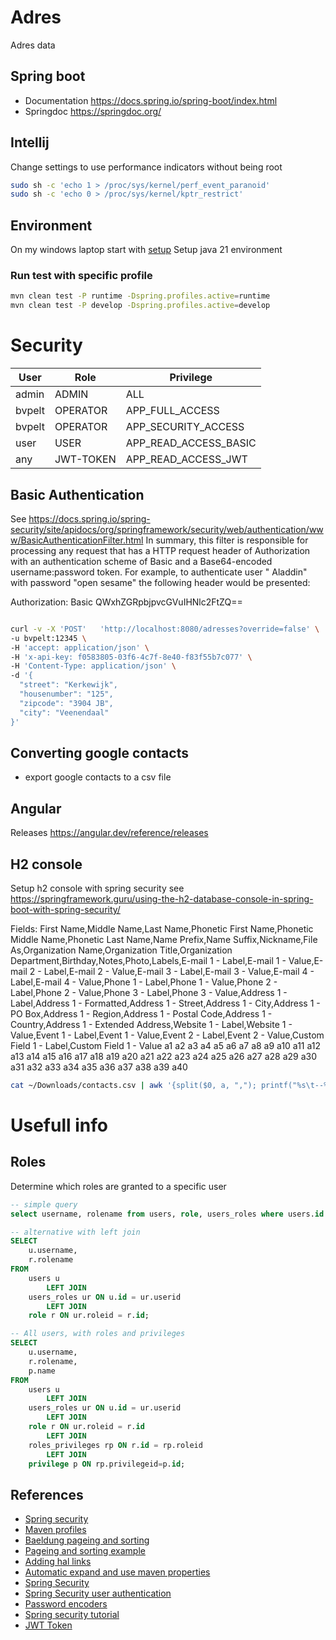 # Adres

Adres data

## Spring boot
- Documentation https://docs.spring.io/spring-boot/index.html
- Springdoc https://springdoc.org/

## Intellij
Change settings to use performance indicators without being root
```bash
sudo sh -c 'echo 1 > /proc/sys/kernel/perf_event_paranoid'
sudo sh -c 'echo 0 > /proc/sys/kernel/kptr_restrict'
```
## Environment

On my windows laptop start with [setup](setup.cmd)
Setup java 21 environment

### Run test with specific profile

```bash
mvn clean test -P runtime -Dspring.profiles.active=runtime
mvn clean test -P develop -Dspring.profiles.active=develop
```
# Security

| User    | Role      | Privilege             |
|---------|-----------|-----------------------|
| admin   | ADMIN     | ALL                   |
| bvpelt  | OPERATOR  | APP_FULL_ACCESS       |
| bvpelt  | OPERATOR  | APP_SECURITY_ACCESS   |
| user    | USER      | APP_READ_ACCESS_BASIC |
| any     | JWT-TOKEN | APP_READ_ACCESS_JWT   |


## Basic Authentication

See https://docs.spring.io/spring-security/site/apidocs/org/springframework/security/web/authentication/www/BasicAuthenticationFilter.html
In summary, this filter is responsible for processing any request that has a HTTP request header of Authorization with
an authentication scheme of Basic and a Base64-encoded username:password token. For example, to authenticate user "
Aladdin" with password "open sesame" the following header would be presented:

Authorization: Basic QWxhZGRpbjpvcGVuIHNlc2FtZQ==

```bash

curl -v -X 'POST'   'http://localhost:8080/adresses?override=false' \
-u bvpelt:12345 \
-H 'accept: application/json' \
-H 'x-api-key: f0583805-03f6-4c7f-8e40-f83f55b7c077' \
-H 'Content-Type: application/json' \
-d '{
  "street": "Kerkewijk",
  "housenumber": "125",
  "zipcode": "3904 JB",
  "city": "Veenendaal"
}'
```
## Converting google contacts
- export google contacts to a csv file


## Angular
Releases https://angular.dev/reference/releases 

## H2 console
Setup h2 console with spring security see https://springframework.guru/using-the-h2-database-console-in-spring-boot-with-spring-security/


Fields:
First Name,Middle Name,Last Name,Phonetic First Name,Phonetic Middle Name,Phonetic Last Name,Name Prefix,Name Suffix,Nickname,File As,Organization Name,Organization Title,Organization Department,Birthday,Notes,Photo,Labels,E-mail 1 - Label,E-mail 1 - Value,E-mail 2 - Label,E-mail 2 - Value,E-mail 3 - Label,E-mail 3 - Value,E-mail 4 - Label,E-mail 4 - Value,Phone 1 - Label,Phone 1 - Value,Phone 2 - Label,Phone 2 - Value,Phone 3 - Label,Phone 3 - Value,Address 1 - Label,Address 1 - Formatted,Address 1 - Street,Address 1 - City,Address 1 - PO Box,Address 1 - Region,Address 1 - Postal Code,Address 1 - Country,Address 1 - Extended Address,Website 1 - Label,Website 1 - Value,Event 1 - Label,Event 1 - Value,Event 2 - Label,Event 2 - Value,Custom Field 1 - Label,Custom Field 1 - Value
a1         a2          a3        a4                  a5                   a6                 a7          a8           a9      a10     a11               a12                a13                     a14      a15   a16   a17    a18              a19              a20              a21              a22              a23              a24              a25              a26             a27             a28             a29             a30             a31             a32               a33                   a34                a35              a36                a37                a38                     a39                 a40


```bash
cat ~/Downloads/contacts.csv | awk '{split($0, a, ","); printf("%s\t--%s\t--%s\t--%s\t--%s\t--%s\t--%s\t--%s\t--%s\t--%s====\n", a[1], a[3], a[33], a[34], a[35], a[36], a[37], a[38], a[39], a[40])}'
```

# 
# Usefull info

## Roles
Determine which roles are granted to a specific user
```sql
-- simple query
select username, rolename from users, role, users_roles where users.id = users_roles.userid and users_roles.roleid = role.id;

-- alternative with left join
SELECT
    u.username,
    r.rolename
FROM
    users u
        LEFT JOIN
    users_roles ur ON u.id = ur.userid
        LEFT JOIN
    role r ON ur.roleid = r.id;

-- All users, with roles and privileges
SELECT
    u.username,
    r.rolename,
    p.name
FROM
    users u
        LEFT JOIN
    users_roles ur ON u.id = ur.userid
        LEFT JOIN
    role r ON ur.roleid = r.id
        LEFT JOIN
    roles_privileges rp ON r.id = rp.roleid
        LEFT JOIN
    privilege p ON rp.privilegeid=p.id;

```
## References

- [Spring security](https://www.baeldung.com/security-spring)
- [Maven profiles](https://www.baeldung.com/maven-profiles)
- [Baeldung pageing and sorting](https://www.baeldung.com/spring-data-jpa-pagination-sorting)
- [Pageing and sorting example](https://howtodoinjava.com/spring-data/pagination-sorting-example/)
- [Adding hal links](https://tech.asimio.net/2020/04/16/Adding-HAL-pagination-links-to-RESTful-applications-using-Spring-HATEOAS.html)
- [Automatic expand and use maven properties](https://docs.spring.io/spring-boot/docs/2.1.17.RELEASE/reference/html/howto-properties-and-configuration.html)
- [Spring Security](https://docs.spring.io/spring-security/reference/servlet/authorization/authorize-http-requests.html)
- [Spring Security user authentication](https://docs.spring.io/spring-security/reference/servlet/authentication/passwords/dao-authentication-provider.html)
- [Password encoders](https://www.baeldung.com/spring-security-5-default-password-encoder)
- [Spring security tutorial](https://www.javainuse.com/boot3/sec)
- [JWT Token](https://www.youtube.com/watch?v=KxqlJblhzfI)



